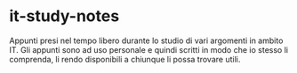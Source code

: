 # it-study-notes
Appunti presi nel tempo libero durante lo studio di vari argomenti in ambito IT.
Gli appunti sono ad uso personale e quindi scritti in modo che io stesso li comprenda, li rendo disponibili a chiunque li possa trovare utili.
